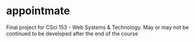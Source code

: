 # appointmate

Final project for CSci 153 - Web Systems & Technology. May or may not be continued to be developed after the end of the course
